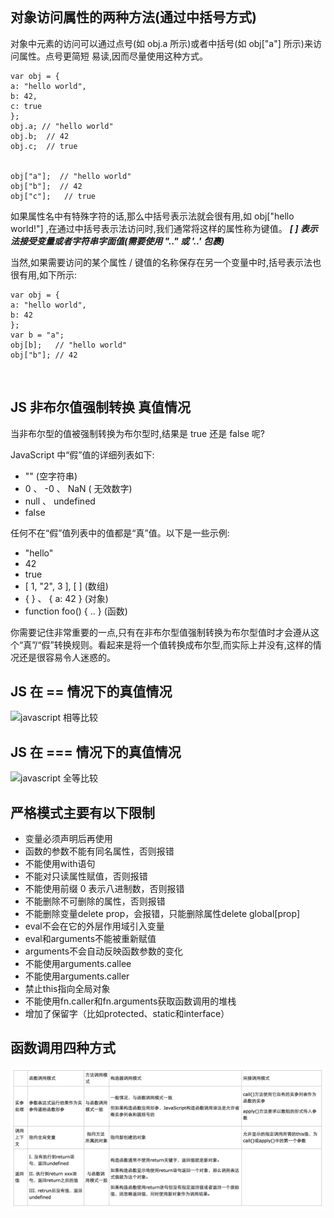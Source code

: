 <br>

## 对象访问属性的两种方法(通过中括号方式)

对象中元素的访问可以通过点号(如 obj.a 所示)或者中括号(如 obj["a"] 所示)来访问属性。点号更简短
易读,因而尽量使用这种方式。

	var obj = {
    a: "hello world",
    b: 42,
    c: true
    };
    obj.a; // "hello world"
    obj.b;  // 42
    obj.c;  // true
    
    
    obj["a"];  // "hello world"
    obj["b"];  // 42
    obj["c"];   // true
    
   


如果属性名中有特殊字符的话,那么中括号表示法就会很有用,如 obj["hello world!"] ,在通过中括号表示法访问时,我们通常将这样的属性称为键值。 ***[ ] 表示法接受变量或者字符串字面值(需要使用 ".." 或 '..' 包裹)***

当然,如果需要访问的某个属性 / 键值的名称保存在另一个变量中时,括号表示法也很有用,如下所示:

    var obj = {
    a: "hello world",
    b: 42
    };
    var b = "a";
    obj[b];   // "hello world"
    obj["b"]; // 42

<br>

## JS 非布尔值强制转换 真值情况
当非布尔型的值被强制转换为布尔型时,结果是 true 还是 false 呢?

JavaScript 中“假”值的详细列表如下:

+ "" (空字符串)
+ 0 、 -0 、 NaN ( 无效数字)
+ null 、 undefined
+ false

任何不在“假”值列表中的值都是“真”值。以下是一些示例:

+ "hello"
+ 42
+ true
+  [ 1, "2", 3 ], [ ] (数组)
+ { } 、 { a: 42 } (对象)
+ function foo() { .. } (函数)

你需要记住非常重要的一点,只有在非布尔型值强制转换为布尔型值时才会遵从这个“真”/“假”转换规则。看起来是将一个值转换成布尔型,而实际上并没有,这样的情况还是很容易令人迷惑的。

## JS 在 == 情况下的真值情况

![javascript 相等比较](https://github.com/D-lyw/Notes/blob/master/img/js%20for%20==%20.png?raw=true)


## JS 在 === 情况下的真值情况

![javascript 全等比较](https://github.com/D-lyw/Notes/blob/master/img/js%20for%20===.png?raw=true)


## 严格模式主要有以下限制

+ 变量必须声明后再使用
+ 函数的参数不能有同名属性，否则报错
+ 不能使用with语句
+ 不能对只读属性赋值，否则报错
+ 不能使用前缀 0 表示八进制数，否则报错
+ 不能删除不可删除的属性，否则报错
+ 不能删除变量delete prop，会报错，只能删除属性delete global[prop]
+ eval不会在它的外层作用域引入变量
+ eval和arguments不能被重新赋值
+ arguments不会自动反映函数参数的变化
+ 不能使用arguments.callee
+ 不能使用arguments.caller
+ 禁止this指向全局对象
+ 不能使用fn.caller和fn.arguments获取函数调用的堆栈
+ 增加了保留字（比如protected、static和interface）


## 函数调用四种方式
![函数调用四种方式](../img/js函数调用方式.png)